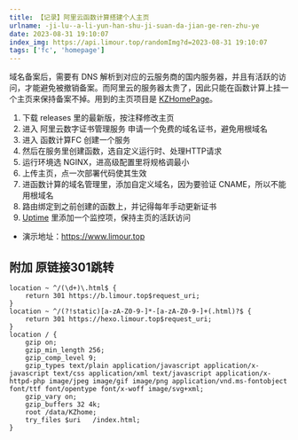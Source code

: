 ```yaml
---
title: 【记录】阿里云函数计算搭建个人主页
urlname: -ji-lu--a-li-yun-han-shu-ji-suan-da-jian-ge-ren-zhu-ye
date: 2023-08-31 19:10:07
index_img: https://api.limour.top/randomImg?d=2023-08-31 19:10:07
tags: ['fc', 'homepage']
---
```

域名备案后，需要有 DNS 解析到对应的云服务商的国内服务器，并且有活跃的访问，才能避免被撤销备案。而阿里云的服务器太贵了，因此只能在函数计算上挂一个主页来保持备案不掉。用到的主页项目是 [KZHomePage](https://github.com/kaygb/KZHomePage)。
1. 下载 releases 里的最新版，按注释修改主页
2. 进入 阿里云数字证书管理服务 申请一个免费的域名证书，避免用根域名
3. 进入 函数计算FC 创建一个服务
4. 然后在服务里创建函数，选自定义运行时、处理HTTP请求
5. 运行环境选 NGINX，进高级配置里将规格调最小
6. 上传主页，点一次部署代码使其生效
7. 进函数计算的域名管理里，添加自定义域名，因为要验证 CNAME，所以不能用根域名
8. 路由绑定到之前创建的函数上，并记得每年手动更新证书
9. [Uptime](/-fu-ke--zai-replit-shang-da-jian-WebProxy) 里添加一个监控项，保持主页的活跃访问
+ 演示地址：https://www.limour.top
## 附加 原链接301跳转
```nginx
location ~ ^/(\d+)\.html$ {
	return 301 https://b.limour.top$request_uri;
}
location ~ ^/(?!static)[a-zA-Z0-9-]*-[a-zA-Z0-9-]+(.html)?$ {
	return 301 https://hexo.limour.top$request_uri;
}
location / {
    gzip on;
    gzip_min_length 256;
    gzip_comp_level 9;
    gzip_types text/plain application/javascript application/x-javascript text/css application/xml text/javascript application/x-httpd-php image/jpeg image/gif image/png application/vnd.ms-fontobject font/ttf font/opentype font/x-woff image/svg+xml;
    gzip_vary on;
    gzip_buffers 32 4k;
    root /data/KZhome;
    try_files $uri   /index.html;
}
```